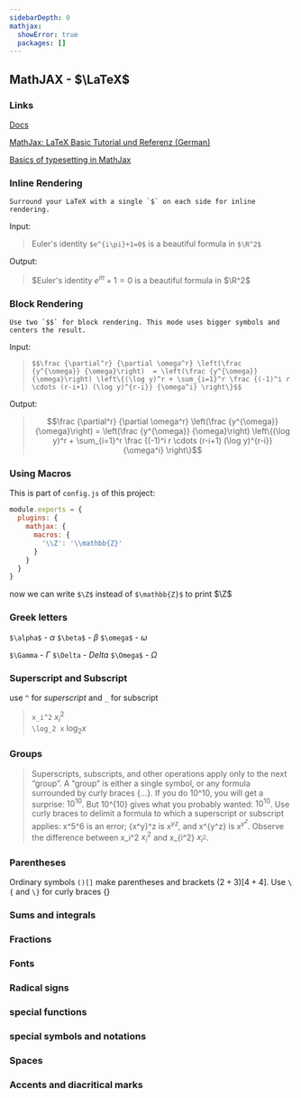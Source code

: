 ```yaml
---
sidebarDepth: 0
mathjax:
  showError: true
  packages: []
---
```


## MathJAX - $\LaTeX$

### Links
[Docs](https://vuepress.github.io/en/plugins/mathjax/)

[MathJax: LaTeX Basic Tutorial und Referenz (German)](https://www.mathelounge.de/509545/mathjax-latex-basic-tutorial-und-referenz-deutsch)

[Basics of typesetting in MathJax](https://quantumcomputing.meta.stackexchange.com/questions/49/tutorial-how-to-use-tex-mathjax/76#76)

### Inline Rendering
```
Surround your LaTeX with a single `$` on each side for inline rendering.
```

Input:
>Euler's identity `$e^{i\pi}+1=0$` is a beautiful formula in `$\R^2$`

Output:
>$Euler's identity $e^{i\pi}+1=0$ is a beautiful formula in $\R^2$

### Block Rendering
```
Use two `$$` for block rendering. This mode uses bigger symbols and centers the result.
```

Input:
>`$$\frac {\partial^r} {\partial \omega^r} \left(\frac {y^{\omega}} {\omega}\right) 
 = \left(\frac {y^{\omega}} {\omega}\right) \left\{(\log y)^r + \sum_{i=1}^r \frac {(-1)^i r \cdots (r-i+1) (\log y)^{r-i}} {\omega^i} \right\}$$`

Output:
>$$\frac {\partial^r} {\partial \omega^r} \left(\frac {y^{\omega}} {\omega}\right) 
 = \left(\frac {y^{\omega}} {\omega}\right) \left\{(\log y)^r + \sum_{i=1}^r \frac {(-1)^i r \cdots (r-i+1) (\log y)^{r-i}} {\omega^i} \right\}$$

### Using Macros
This is part of `config.js` of this project:
```js
module.exports = {
  plugins: {
    mathjax: {
      macros: {
        '\\Z': '\\mathbb{Z}'
      }
    }
  }
}
```
now we can write `$\Z$` instead of `$\mathbb{Z}$` to print $\Z$

### Greek letters
`$\alpha$` - $\alpha$ 
`$\beta$` - $\beta$
`$\omega$` - $\omega$

`$\Gamma` - $\Gamma$ 
`$\Delta` - $Delta$
`$\Omega$` - $\Omega$

### Superscript and Subscript
use `^` for *superscript* and `_` for subscript
>`x_i^2` $x_i^2$  
>`\log_2 x` $\log_2 x$

### Groups
>Superscripts, subscripts, and other operations apply only to the next “group”. 
A “group” is either a single symbol, or any formula surrounded by curly braces {…}. 
If you do 10^10, you will get a surprise: $10^10$. But 10^{10} gives what you probably wanted: $10^{10}$. 
Use curly braces to delimit a formula to which a superscript or subscript applies: x^5^6 is an error; 
{x^y}^z is ${x^y}^z$, and x^{y^z} is $x^{y^z}$. Observe the difference between x_i^2 $x_i^2$ and x_{i^2} $x_{i^2}$.
### Parentheses
Ordinary symbols `()[]` make parentheses and brackets $(2+3)[4+4]$. Use `\{` and `\}` for curly braces $\{\}$
### Sums and integrals


### Fractions

### Fonts

### Radical signs

### special functions

### special symbols and notations

### Spaces 

### Accents and diacritical marks  

